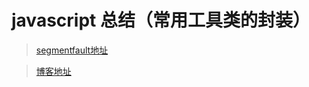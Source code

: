 # javascript 总结（常用工具类的封装）

> [segmentfault地址](https://segmentfault.com/a/1190000013041329)

> [博客地址](http://dzblog.cn/article/5a6f48afad4db304be1e7a5f)